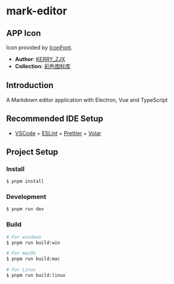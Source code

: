 # mark-editor

## APP Icon

Icon provided by [IconFont](https://www.iconfont.cn/).

- **Author**: [KERRY_ZJX](https://www.iconfont.cn/user/detail?spm=a313x.search_index.0.d214f71f6.7ac03a81GcF9sp&uid=82627&nid=2rMQPrdxRHkK)
- **Collection**: [彩色图标库](https://www.iconfont.cn/collections/detail?spm=a313x.search_index.0.da5a778a4.7ac03a81zAy0md&cid=19974)

## Introduction

A Markdown editor application with Electron, Vue and TypeScript

## Recommended IDE Setup

* [VSCode](https://code.visualstudio.com/) + [ESLint](https://marketplace.visualstudio.com/items?itemName=dbaeumer.vscode-eslint) + [Prettier](https://marketplace.visualstudio.com/items?itemName=esbenp.prettier-vscode) + [Volar](https://marketplace.visualstudio.com/items?itemName=Vue.volar)

## Project Setup

### Install

```bash
$ pnpm install
```

### Development

```bash
$ pnpm run dev
```

### Build

```bash
# For windows
$ pnpm run build:win

# For macOS
$ pnpm run build:mac

# For Linux
$ pnpm run build:linux
```
